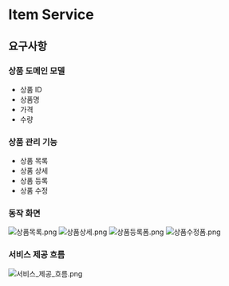 # Item Service

## 요구사항

### 상품 도메인 모델

* 상품 ID
* 상품명
* 가격
* 수량

### 상품 관리 기능

* 상품 목록
* 상품 상세
* 상품 등록
* 상품 수정

### 동작 화면

![상품목록.png](img%2F%EC%83%81%ED%92%88%EB%AA%A9%EB%A1%9D.png)
![상품상세.png](img%2F%EC%83%81%ED%92%88%EC%83%81%EC%84%B8.png)
![상품등록폼.png](img%2F%EC%83%81%ED%92%88%EB%93%B1%EB%A1%9D%ED%8F%BC.png)
![상품수정폼.png](img%2F%EC%83%81%ED%92%88%EC%88%98%EC%A0%95%ED%8F%BC.png)

### 서비스 제공 흐름

![서비스_제공_흐름.png](img%2F%EC%84%9C%EB%B9%84%EC%8A%A4_%EC%A0%9C%EA%B3%B5_%ED%9D%90%EB%A6%84.png)